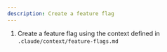 ```yaml
---
description: Create a feature flag
---
```


1. Create a feature flag using the context defined in `.claude/context/feature-flags.md`
